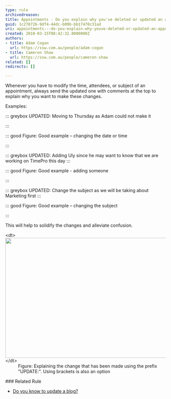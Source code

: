 ```yaml
---
type: rule
archivedreason: 
title: Appointments - Do you explain why you've deleted or updated an appointment?
guid: 1c278726-9df4-44dc-b09b-bb17470c31ad
uri: appointments---do-you-explain-why-youve-deleted-or-updated-an-appointment
created: 2010-03-15T08:42:32.0000000Z
authors:
- title: Adam Cogan
  url: https://ssw.com.au/people/adam-cogan
- title: Cameron Shaw
  url: https://ssw.com.au/people/cameron-shaw
related: []
redirects: []

---
```


Whenever you have to modify the time, attendees, or subject of an appointment, always send the updated one with comments at the top to explain why you want to make these changes.

<!--endintro-->

Examples:


::: greybox
UPDATED: Moving to Thursday as Adam could not make it

:::



::: good
Figure: Good example – changing the date or time

:::



::: greybox
UPDATED: Adding Uly since he may want to know that we are working on TimePro this day
:::



::: good
Figure: Good example - adding someone


:::



::: greybox
UPDATED: Change the subject as we will be taking about Marketing first
:::



::: good
Figure: Good example – changing the subject


:::





This will help to solidify the changes and alleviate confusion.
<dl class="image">&lt;dt&gt; 
            <img src="AppointmentWithComments.jpg" alt="" style="width:750px;height:378px;"> 
         &lt;/dt&gt;<dd>Figure: Explaining the change that has been made using the prefix "UPDATE:". Using brackets is also an option<br></dd></dl>
### Related Rule


* [Do you know to update a blog?](/_layouts/15/FIXUPREDIRECT.ASPX?WebId=3dfc0e07-e23a-4cbb-aac2-e778b71166a2&TermSetId=07da3ddf-0924-4cd2-a6d4-a4809ae20160&TermId=cd982cb5-55b3-4678-8f41-5dfac7e9ea11)
